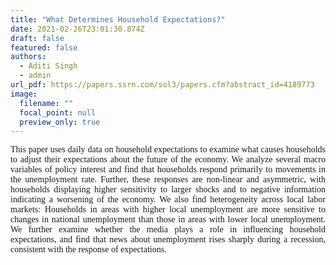```yaml
---
title: "What Determines Household Expectations?"
date: 2021-02-26T23:01:30.874Z
draft: false
featured: false
authors:
  - Aditi Singh
  - admin
url_pdf: https://papers.ssrn.com/sol3/papers.cfm?abstract_id=4189773 
image:
  filename: ""
  focal_point: null
  preview_only: true
---
```

<p style="font-family:rose;text-align: justify;">This paper uses daily data on household expectations to examine what causes households to adjust their expectations about the future of the economy. We analyze several macro variables of policy interest and find that households respond primarily to movements in the unemployment rate. Further, these responses are non-linear and asymmetric, with households displaying higher sensitivity to larger shocks and to negative information indicating a worsening of the economy. We also find heterogeneity across local labor markets: Households in areas with higher local unemployment are more sensitive to changes in national unemployment than those in areas with lower local unemployment. We further examine whether the media plays a role in influencing household expectations, and find that news about unemployment rises sharply during a recession, consistent with the response of expectations.</p>
